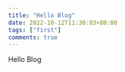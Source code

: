 ```yaml
---
title: "Hello Blog"
date: 2022-10-12T11:30:03+80:00
tags: ["first"]
comments: true
---
```


Hello Blog




